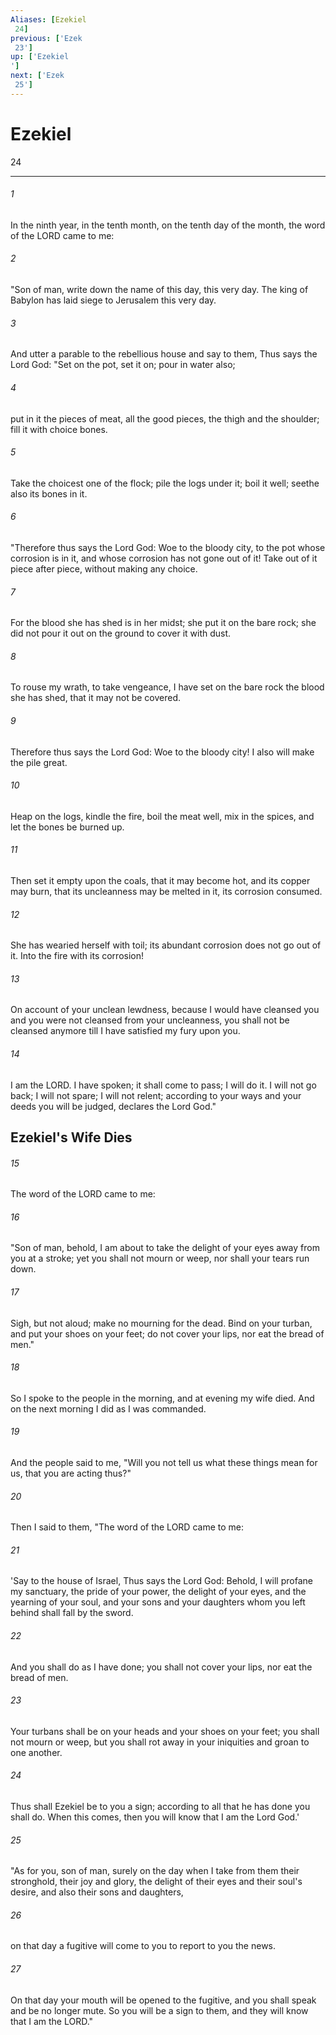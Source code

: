```yaml
---
Aliases: [Ezekiel 24]
previous: ['Ezek 23']
up: ['Ezekiel']
next: ['Ezek 25']
---
```

# Ezekiel 24

***
 

###### 1 
In the ninth year, in the tenth month, on the tenth day of the month, the word of the LORD came to me:  

###### 2 
"Son of man, write down the name of this day, this very day. The king of Babylon has laid siege to Jerusalem this very day.  

###### 3 
And utter a parable to the rebellious house and say to them, Thus says the Lord God: "Set on the pot, set it on;  pour in water also;   

###### 4 
put in it the pieces of meat,  all the good pieces, the thigh and the shoulder;  fill it with choice bones.   

###### 5 
Take the choicest one of the flock;  pile the logs under it;  boil it well;  seethe also its bones in it.  

###### 6 
"Therefore thus says the Lord God: Woe to the bloody city, to the pot whose corrosion is in it, and whose corrosion has not gone out of it! Take out of it piece after piece, without making any choice.  

###### 7 
For the blood she has shed is in her midst; she put it on the bare rock; she did not pour it out on the ground to cover it with dust.  

###### 8 
To rouse my wrath, to take vengeance, I have set on the bare rock the blood she has shed, that it may not be covered.  

###### 9 
Therefore thus says the Lord God: Woe to the bloody city! I also will make the pile great.  

###### 10 
Heap on the logs, kindle the fire, boil the meat well, mix in the spices, and let the bones be burned up.  

###### 11 
Then set it empty upon the coals, that it may become hot, and its copper may burn, that its uncleanness may be melted in it, its corrosion consumed.  

###### 12 
She has wearied herself with toil; its abundant corrosion does not go out of it. Into the fire with its corrosion!  

###### 13 
On account of your unclean lewdness, because I would have cleansed you and you were not cleansed from your uncleanness, you shall not be cleansed anymore till I have satisfied my fury upon you.  

###### 14 
I am the LORD. I have spoken; it shall come to pass; I will do it. I will not go back; I will not spare; I will not relent; according to your ways and your deeds you will be judged, declares the Lord God."  ## Ezekiel's Wife Dies  

###### 15 
The word of the LORD came to me:  

###### 16 
"Son of man, behold, I am about to take the delight of your eyes away from you at a stroke; yet you shall not mourn or weep, nor shall your tears run down.  

###### 17 
Sigh, but not aloud; make no mourning for the dead. Bind on your turban, and put your shoes on your feet; do not cover your lips, nor eat the bread of men."  

###### 18 
So I spoke to the people in the morning, and at evening my wife died. And on the next morning I did as I was commanded.  

###### 19 
And the people said to me, "Will you not tell us what these things mean for us, that you are acting thus?"  

###### 20 
Then I said to them, "The word of the LORD came to me:  

###### 21 
'Say to the house of Israel, Thus says the Lord God: Behold, I will profane my sanctuary, the pride of your power, the delight of your eyes, and the yearning of your soul, and your sons and your daughters whom you left behind shall fall by the sword.  

###### 22 
And you shall do as I have done; you shall not cover your lips, nor eat the bread of men.  

###### 23 
Your turbans shall be on your heads and your shoes on your feet; you shall not mourn or weep, but you shall rot away in your iniquities and groan to one another.  

###### 24 
Thus shall Ezekiel be to you a sign; according to all that he has done you shall do. When this comes, then you will know that I am the Lord God.'  

###### 25 
"As for you, son of man, surely on the day when I take from them their stronghold, their joy and glory, the delight of their eyes and their soul's desire, and also their sons and daughters,  

###### 26 
on that day a fugitive will come to you to report to you the news.  

###### 27 
On that day your mouth will be opened to the fugitive, and you shall speak and be no longer mute. So you will be a sign to them, and they will know that I am the LORD."
